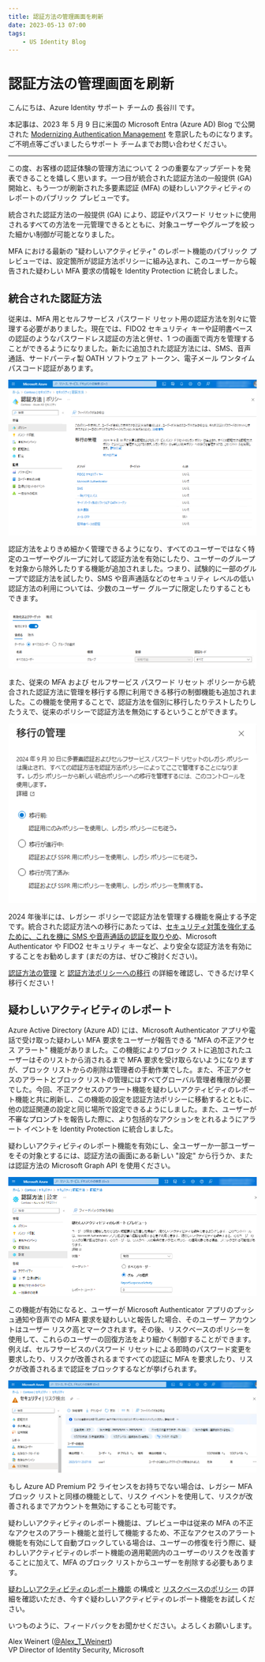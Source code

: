 ```yaml
---
title: 認証方法の管理画面を刷新
date: 2023-05-13 07:00
tags:
    - US Identity Blog
---
```


# 認証方法の管理画面を刷新

こんにちは、Azure Identity サポート チームの 長谷川 です。

本記事は、2023 年 5 月 9 日に米国の Microsoft Entra (Azure AD) Blog で公開された [Modernizing Authentication Management](https://techcommunity.microsoft.com/t5/microsoft-entra-azure-ad-blog/modernizing-authentication-management/ba-p/2365669) を意訳したものになります。ご不明点等ございましたらサポート チームまでお問い合わせください。

---

この度、お客様の認証体験の管理方法について 2 つの重要なアップデートを発表できることを嬉しく思います。一つ目が統合された認証方法の一般提供 (GA) 開始と、もう一つが刷新された多要素認証 (MFA) の疑わしいアクティビティのレポートのパブリック プレビューです。

統合された認証方法の一般提供 (GA) により、認証やパスワード リセットに使用されるすべての方法を一元管理できるとともに、対象ユーザーやグループを絞った細かい制御が可能となりました。

MFA における最新の "疑わしいアクティビティ" のレポート機能のパブリック プレビューでは、設定箇所が認証方法ポリシーに組み込まれ、このユーザーから報告された疑わしい MFA 要求の情報を Identity Protection に統合しました。

## 統合された認証方法

従来は、MFA 用とセルフサービス パスワード リセット用の認証方法を別々に管理する必要がありました。現在では、FIDO2 セキュリティ キーや証明書ベースの認証のようなパスワードレス認証の方法と併せ、1 つの画面で両方を管理することができるようになりました。新たに追加された認証方法には、SMS、音声通話、サードパーティ製 OATH ソフトウェア トークン、電子メール ワンタイム パスコード認証があります。

![](./modernizing-authentication-management/modernizing-authentication-management1.png)

認証方法をよりきめ細かく管理できるようになり、すべてのユーザーではなく特定のユーザーやグループに対して認証方法を有効にしたり、ユーザーのグループを対象から除外したりする機能が追加されました。つまり、試験的に一部のグループで認証方法を試したり、SMS や音声通話などのセキュリティ レベルの低い認証方法の利用については、少数のユーザー グループに限定したりすることもできます。

![](./modernizing-authentication-management/modernizing-authentication-management2.png)

また、従来の MFA および セルフサービス パスワード リセット ポリシーから統合された認証方法に管理を移行する際に利用できる移行の制御機能も追加されました。この機能を使用することで、認証方法を個別に移行したりテストしたりしたうえで、従来のポリシーで認証方法を無効にするということができます。

![](./modernizing-authentication-management/modernizing-authentication-management3.png)

2024 年後半には、レガシー ポリシーで認証方法を管理する機能を廃止する予定です。統合された認証方法への移行にあたっては、[セキュリティ対策を強化するために、これを機に SMS や音声通話の認証を取りやめ](https://techcommunity.microsoft.com/t5/microsoft-entra-azure-ad-blog/it-s-time-to-hang-up-on-phone-transports-for-authentication/ba-p/1751752)、Microsoft Authenticator や FIDO2 セキュリティ キーなど、より安全な認証方法を有効にすることをお勧めします (まだの方は、ぜひご検討ください)。

[認証方法の管理](https://learn.microsoft.com/ja-jp/azure/active-directory/authentication/concept-authentication-methods-manage) と [認証方法ポリシーへの移行](https://learn.microsoft.com/ja-jp/azure/active-directory/authentication/how-to-authentication-methods-manage) の詳細を確認し、できるだけ早く移行ください !

## 疑わしいアクティビティのレポート

Azure Active Directory (Azure AD) には、Microsoft Authenticator アプリや電話で受け取った疑わしい MFA 要求をユーザーが報告できる "MFA の不正アクセス アラート" 機能がありました。この機能によりブロック ストに追加されたユーザーはそのリストから消されるまで MFA 要求を受け取らないようになりますが、ブロック リストからの削除は管理者の手動作業でした。また、不正アクセスのアラートとブロック リストの管理にはすべてグローバル管理者権限が必要でした。今回、不正アクセスのアラート機能を疑わしいアクティビティのレポート機能と共に刷新し、この機能の設定を認証方法ポリシーに移動するとともに、他の認証関連の設定と同じ場所で設定できるようにしました。また、ユーザーが不審なプロンプトを報告した際に、より包括的なアクションをとれるようにアラート イベントを Identity Protection に統合しました。

疑わしいアクティビティのレポート機能を有効にし、全ユーザーか一部ユーザーをその対象とするには、認証方法の画面にある新しい "設定" から行うか、または認証方法の Microsoft Graph API を使用ください。

![](./modernizing-authentication-management/modernizing-authentication-management4.png)

この機能が有効になると、ユーザーが Microsoft Authenticator アプリのプッシュ通知や音声での MFA 要求を疑わしいと報告した場合、そのユーザー アカウントはユーザー リスク高とマークされます。その後、リスクベースのポリシーを使用して、これらのユーザーの回復方法をより細かく制御することができます。例えば、セルフサービスのパスワード リセットによる即時のパスワード変更を要求したり、リスクが改善されるまですべての認証に MFA を要求したり、リスクが改善されるまで認証をブロックするなどが挙げられます。

![](./modernizing-authentication-management/modernizing-authentication-management5.png)

もし Azure AD Premium P2 ライセンスをお持ちでない場合は、レガシー MFA ブロック リストと同様の機能として、リスク イベントを使用して、リスクが改善されるまでアカウントを無効にすることも可能です。

疑わしいアクティビティのレポート機能は、プレビュー中は従来の MFA の不正なアクセスのアラート機能と並行して機能するため、不正なアクセスのアラート機能を有効にして自動ブロックしている場合は、ユーザーの修復を行う際に、疑わしいアクティビティのレポート機能の適用範囲内のユーザーのリスクを改善することに加えて、MFA のブロック リストからユーザーを削除する必要もあります。

[疑わしいアクティビティのレポート機能](https://learn.microsoft.com/ja-jp/azure/active-directory/authentication/howto-mfa-mfasettings#report-suspicious-activity) の構成と [リスクベースのポリシー](https://learn.microsoft.com/ja-jp/azure/active-directory/identity-protection/concept-identity-protection-policies) の詳細を確認いただき、今すぐ疑わしいアクティビティのレポート機能をお試しください。

いつものように、フィードバックをお聞かせください。よろしくお願いします。

Alex Weinert ([@Alex_T_Weinert](https://twitter.com/Alex_T_Weinert))  
VP Director of Identity Security, Microsoft
